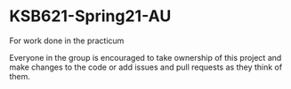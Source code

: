 # KSB621-Spring21-AU
For work done in the practicum

Everyone in the group is encouraged to take ownership of this project and make changes to the code or add issues and pull requests as they think of them.

